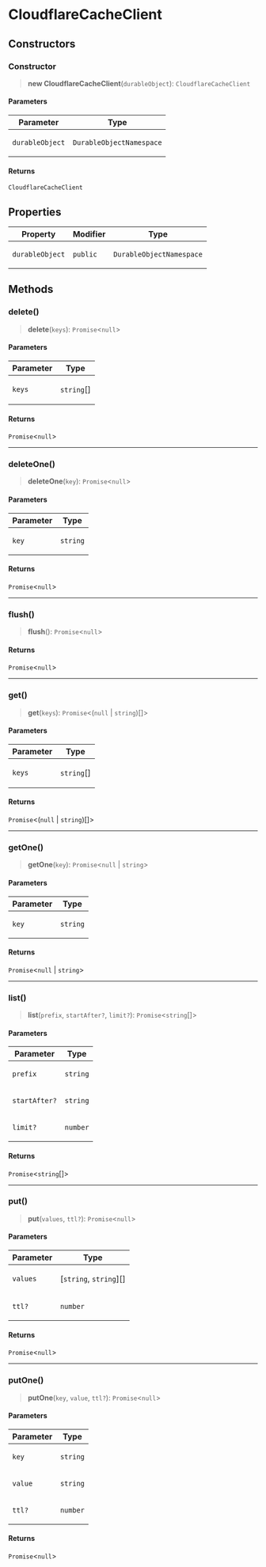 # CloudflareCacheClient

## Constructors

### Constructor

> **new CloudflareCacheClient**(`durableObject`): `CloudflareCacheClient`

#### Parameters

<table>
<thead>
<tr>
<th>Parameter</th>
<th>Type</th>
</tr>
</thead>
<tbody>
<tr>
<td>

`durableObject`

</td>
<td>

`DurableObjectNamespace`

</td>
</tr>
</tbody>
</table>

#### Returns

`CloudflareCacheClient`

## Properties

<table>
<thead>
<tr>
<th>Property</th>
<th>Modifier</th>
<th>Type</th>
</tr>
</thead>
<tbody>
<tr>
<td>

<a id="durableobject"></a> `durableObject`

</td>
<td>

`public`

</td>
<td>

`DurableObjectNamespace`

</td>
</tr>
</tbody>
</table>

## Methods

### delete()

> **delete**(`keys`): `Promise`\<`null`\>

#### Parameters

<table>
<thead>
<tr>
<th>Parameter</th>
<th>Type</th>
</tr>
</thead>
<tbody>
<tr>
<td>

`keys`

</td>
<td>

`string`[]

</td>
</tr>
</tbody>
</table>

#### Returns

`Promise`\<`null`\>

---

### deleteOne()

> **deleteOne**(`key`): `Promise`\<`null`\>

#### Parameters

<table>
<thead>
<tr>
<th>Parameter</th>
<th>Type</th>
</tr>
</thead>
<tbody>
<tr>
<td>

`key`

</td>
<td>

`string`

</td>
</tr>
</tbody>
</table>

#### Returns

`Promise`\<`null`\>

---

### flush()

> **flush**(): `Promise`\<`null`\>

#### Returns

`Promise`\<`null`\>

---

### get()

> **get**(`keys`): `Promise`\<(`null` \| `string`)[]\>

#### Parameters

<table>
<thead>
<tr>
<th>Parameter</th>
<th>Type</th>
</tr>
</thead>
<tbody>
<tr>
<td>

`keys`

</td>
<td>

`string`[]

</td>
</tr>
</tbody>
</table>

#### Returns

`Promise`\<(`null` \| `string`)[]\>

---

### getOne()

> **getOne**(`key`): `Promise`\<`null` \| `string`\>

#### Parameters

<table>
<thead>
<tr>
<th>Parameter</th>
<th>Type</th>
</tr>
</thead>
<tbody>
<tr>
<td>

`key`

</td>
<td>

`string`

</td>
</tr>
</tbody>
</table>

#### Returns

`Promise`\<`null` \| `string`\>

---

### list()

> **list**(`prefix`, `startAfter?`, `limit?`): `Promise`\<`string`[]\>

#### Parameters

<table>
<thead>
<tr>
<th>Parameter</th>
<th>Type</th>
</tr>
</thead>
<tbody>
<tr>
<td>

`prefix`

</td>
<td>

`string`

</td>
</tr>
<tr>
<td>

`startAfter?`

</td>
<td>

`string`

</td>
</tr>
<tr>
<td>

`limit?`

</td>
<td>

`number`

</td>
</tr>
</tbody>
</table>

#### Returns

`Promise`\<`string`[]\>

---

### put()

> **put**(`values`, `ttl?`): `Promise`\<`null`\>

#### Parameters

<table>
<thead>
<tr>
<th>Parameter</th>
<th>Type</th>
</tr>
</thead>
<tbody>
<tr>
<td>

`values`

</td>
<td>

\[`string`, `string`\][]

</td>
</tr>
<tr>
<td>

`ttl?`

</td>
<td>

`number`

</td>
</tr>
</tbody>
</table>

#### Returns

`Promise`\<`null`\>

---

### putOne()

> **putOne**(`key`, `value`, `ttl?`): `Promise`\<`null`\>

#### Parameters

<table>
<thead>
<tr>
<th>Parameter</th>
<th>Type</th>
</tr>
</thead>
<tbody>
<tr>
<td>

`key`

</td>
<td>

`string`

</td>
</tr>
<tr>
<td>

`value`

</td>
<td>

`string`

</td>
</tr>
<tr>
<td>

`ttl?`

</td>
<td>

`number`

</td>
</tr>
</tbody>
</table>

#### Returns

`Promise`\<`null`\>
